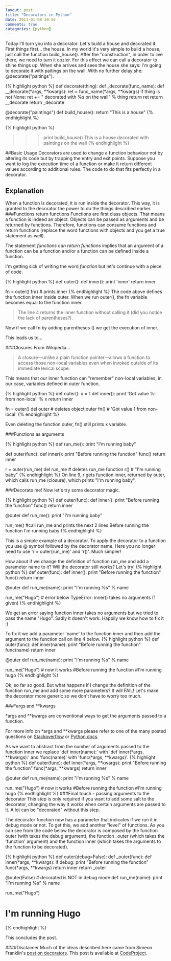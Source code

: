 ```yaml
---
layout: post
title: "Decorators in Python"
date: 2013-01-08 20:56
comments: true
categories: [python]
---
```

Today I'll turn you into a decorator. Let's build a house and decorated it.
First things first... the house. In my world it's very simple to build a house, just call the function build_house().
After the "construction", in order to live there, we need to turn it cozier. For this effect we can call a decorator to shine things up.
When she arrives and sees the house she says: I'm going to decorate it with paitings on the wall. With no further delay she: @decorate("paitings").

{% highlight python %}
def decorate(thing):
    def _decorate(func_name):
        def __decorate(*args, **kwargs):
            ret = func_name(*args, **kwargs)
            if thing is not None:
                ret += " decorated with %s on the wall" % thing
            return ret
        return __decorate
    return _decorate 

@decorate("paintings")
def build_house():
    return "This is a house"
{% endhighlight %}

{% highlight python %}
>>> print build_house()
This is a house decorated with paintings on the wall
{% endhighlight %}
<!-- more -->
##Basic Usage
Decorators are used to change a function behaviour not by altering its code but by trapping the entry and exit points. Suppose you want to log the execution time of a function or make it return different values according to additional rules. The code to do that fits perfectly in a decorator.
## Explanation
When a function is decorated, it is run inside the decorator. This way, it is granted to the decorator the power to do the things described earlier.
###Functions return functions
Functions are first class objects. That means a function is indeed an object. Objects can be passed as arguments and be returned by functions. Therefore, functions can consume functions and return functions (replace the word functions with objects and you get a true statement as well).

The statement *functions can return functions* implies that an argument of a function can be a function and/or a function can be defined inside a function.

I'm getting sick of writing the word *function* but let's continue with a piece of code.

{% highlight python %}
def outer():
    def inner():
        print 'inner'
    return inner

fn = outer()
fn()  # prints inner
{% endhighlight %}
The code above defines the function inner inside outer. When we run outer(), the fn variable becomes equal to the function inner. 

>The line 4 returns the inner function without calling it (did you notice the lack of parentheses?).

Now if we call fn by adding parentheses () we get the execution of inner.

This leads us to...

###Closures
From Wikipedia...
>A closure—unlike a plain function pointer—allows a function to access those non-local variables even when invoked outside of its immediate lexical scope.

This means that our inner function can "remember" non-local variables, in our case, variables defined in outer function.

{% highlight python %}
def outer():
    x = 1
    def inner():
        print 'Got value %i from non-local' % x
    return inner
    
fn = outer()
del outer  # deletes object outer
fn()  # 'Got value 1 from non-local'
{% endhighlight %}

Even deleting the function outer, fn() still prints x variable.

###Functions as arguments

{% highlight python %}
def run_me():
    print "I'm running baby"

def outer(func):
    def inner():
        print "Before running the function"
        func()
    return inner
    
r = outer(run_me)
del run_me  # deletes run_me function
r()  # "I'm running baby"
{% endhighlight %}
On line 9, r gets function inner, returned by outer, which calls run_me (closure), which prints "I'm running baby".

###Decorate me!
Now let's try some decorator magic.

{% highlight python %}
def outer(func):
    def inner():
        print "Before running the function"
        func()
    return inner

@outer
def run_me():
    print "I'm running baby"

run_me()  #call run_me and prints the next 2 lines
Before running the function
I'm running baby
{% endhighlight %}

This is a simple example of a decorator. To apply the decorator to a function you use @ symbol followed by the decorator name. Here you no longer need to use 'r = outer(run_me)' and 'r()'. Much simpler!

How about if we change the definition of function run_me and add a parameter name to it? Will the decorator still works? Let's try!
{% highlight python %}
def outer(func):
    def inner():
        print "Before running the function"
        func()
    return inner

@outer
def run_me(name):
    print "I'm running %s" % name

run_me("Hugo")  # error below
TypeError: inner() takes no arguments (1 given)
{% endhighlight %}

We get an error saying function inner takes no arguments but we tried to pass the name "Hugo". Sadly it doesn't work. Happily we know how to fix it :)

To fix it we add a parameter 'name' to the function inner and then add the argument to the function call on line 4 below.
{% highlight python %}
def outer(func):
    def inner(name):
        print "Before running the function"
        func(name)
    return inner

@outer
def run_me(name):
    print "I'm running %s" % name

run_me("Hugo")  # now it works
#Before running the function
#I'm running hugo
{% endhighlight %}

Ok, so far so good. But what happens if I change the definition of the function run_me and add some more parameters? It will FAIL! Let's make the decorator more generic so we don't have to worry too much.

###*args and **kwargs

*args and **kwargs are conventional ways to get the arguments passed to a function.

For more info on *args and **kwargs please refer to one of the many posted questions on [Stackoverflow](http://stackoverflow.com/questions/3394835/args-and-kwargs) or [Python docs](http://docs.python.org/2/tutorial/controlflow.html#arbitrary-argument-lists).

As we want to abstract from the number of arguments passed to the function inner we replace 'def inner(name):' with 'def inner(\*args, \*\*kwargs):' and 'func(name)' with 'func(\*args, \*\*kwargs)'. 
{% highlight python %}
def outer(func):
    def inner(*args, **kwargs):
        print "Before running the function"
        func(*args, **kwargs)
    return inner

@outer
def run_me(name):
    print "I'm running %s" % name

run_me("Hugo")  # now it works
#Before running the function
#I'm running hugo
{% endhighlight %}
###Final touch - passing arguments to the decorator
This step is only required if you want to add some salt to the decorator, changing the way it works when certain arguments are passed to it. A lot can be "decorated" without this step.

The decorator function now has a parameter that indicates if we run it in debug mode or not. To get this, we add another "level" of functions. As you can see from the code below the decorator is composed by the function outer (with takes the debug argument), the function _outer (which takes the 'function' argument) and the function inner (which takes the arguments to the function to be decorated).

{% highlight python %}
def outer(debug=False):
    def _outer(func):
        def inner(*args, **kwargs):
            if debug:
                print "Before running the function"
            func(*args, **kwargs)
        return inner
    return _outer

@outer(False)  # decorated is NOT in debug mode
def run_me(name):
    print "I'm running %s" % name

run_me("Hugo")
# I'm running Hugo
{% endhighlight %}

This concludes the post.

####Disclaimer
Much of the ideas described here came from Simeon Franklin's [post on decorators](http://simeonfranklin.com/blog/2012/jul/1/python-decorators-in-12-steps/).
This post is available at <a href="http://www.codeproject.com/script/Articles/BlogFeedList.aspx?amid=10549383" rel="tag">CodeProject</a>.
